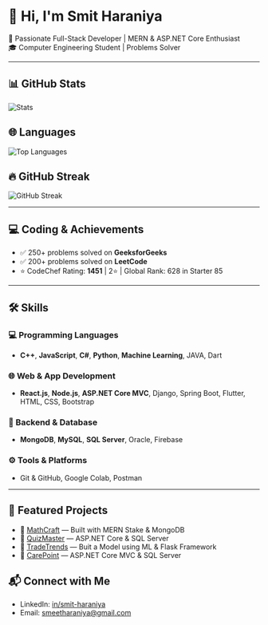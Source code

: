 # 👋 Hi, I'm Smit Haraniya

🚀 Passionate Full-Stack Developer | MERN & ASP.NET Core Enthusiast  
🎓 Computer Engineering Student | Problems Solver

---

## 📊 GitHub Stats
![Stats](https://github-readme-stats.vercel.app/api?username=SmitHaraniya35&show_icons=true&theme=radical)

## 🌐 Languages
![Top Languages](https://github-readme-stats.vercel.app/api/top-langs/?username=SmitHaraniya35&exclude_repo=Chat-Application-Chatify-Django&layout=compact&theme=radical)

## 🔥 GitHub Streak
![GitHub Streak](https://streak-stats.demolab.com?user=SmitHaraniya35&theme=radical&hide_border=false)


---

## 💻 Coding & Achievements
- ✅ 250+ problems solved on **GeeksforGeeks**  
- ✅ 200+ problems solved on **LeetCode**  
- ⭐ CodeChef Rating: **1451** | 2⭐ | Global Rank: 628 in Starter 85   

---

## 🛠️ Skills

### 💻 Programming Languages
- **C++**, **JavaScript**, **C#**, **Python**, **Machine Learning**, JAVA, Dart

### 🌐 Web & App Development
- **React.js**, **Node.js**, **ASP.NET Core MVC**, Django, Spring Boot, Flutter, HTML, CSS, Bootstrap

### 🧠 Backend & Database
- **MongoDB**, **MySQL**, **SQL Server**, Oracle, Firebase

### ⚙️ Tools & Platforms
- Git & GitHub, Google Colab, Postman

---

## 🌟 Featured Projects
- 🔗 [MathCraft](https://github.com/SmitHaraniya35/MathCraft) — Built with MERN Stake & MongoDB
- 🔗 [QuizMaster](https://github.com/SmitHaraniya35/QuizMasters) — ASP.NET Core & SQL Server   
- 🔗 [TradeTrends](https://github.com/SmitHaraniya35/TradeTrends) — Buit a Model using ML & Flask Framework
- 🔗 [CarePoint](https://github.com/SmitHaraniya35/CarePoint) — ASP.NET Core MVC & SQL Server    

## 📬 Connect with Me
- LinkedIn: [in/smit-haraniya](https://linkedin.com/in/smit-haraniya)
- Email: smeetharaniya@gmail.com
